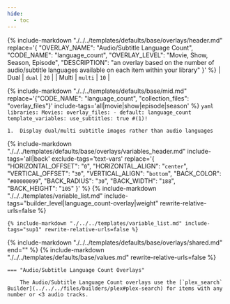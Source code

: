 ```yaml
---
hide:
  - toc
---
```

{%
    include-markdown "./../../templates/defaults/base/overlays/header.md"
    replace='{
        "OVERLAY_NAME": "Audio/Subtitle Language Count", 
        "CODE_NAME": "language_count",
        "OVERLAY_LEVEL": "Movie, Show, Season, Episode",
        "DESCRIPTION": "an overlay based on the number of audio/subtitle languages available on each item within your library"
    }'
%}
| Dual  | `dual`  | `20` |
| Multi | `multi` | `10` |

{% 
    include-markdown "./../../templates/defaults/base/mid.md" 
    replace='{"CODE_NAME": "language_count", "collection_files": "overlay_files"}' 
    include-tags='all|movie|show|episode|season' 
%}
    ```yaml
    libraries:
      Movies:
        overlay_files:
          - default: language_count
            template_variables:
              use_subtitles: true #(1)!
    ```

    1.  Display dual/multi subtitle images rather than audio languages

{% 
    include-markdown "./../../templates/defaults/base/overlays/variables_header.md"
    include-tags='all|back'
    exclude-tags='text-vars'
    replace='{
        "HORIZONTAL_OFFSET": "`0`",
        "HORIZONTAL_ALIGN": "`center`",
        "VERTICAL_OFFSET": "`30`",
        "VERTICAL_ALIGN": "`bottom`",
        "BACK_COLOR": "`#00000099`",
        "BACK_RADIUS": "`30`",
        "BACK_WIDTH": "`188`",
        "BACK_HEIGHT": "`105`"
    }'
%}
    {%
        include-markdown "./../../templates/variable_list.md"
        include-tags="builder_level|language_count-overlay|weight"
        rewrite-relative-urls=false
    %}

    {% include-markdown "./../../templates/variable_list.md" include-tags="sup1" rewrite-relative-urls=false %}

{% include-markdown "./../../templates/defaults/base/overlays/shared.md" end="<!--text-variables-->" %}
{% include-markdown "./../../templates/defaults/base/values.md" rewrite-relative-urls=false %}

    === "Audio/Subtitle Language Count Overlays"
    
        The Audio/Subtitle Language Count overlays use the [`plex_search` Builder](../../../files/builders/plex#plex-search) for items with any number or <3 audio tracks.
